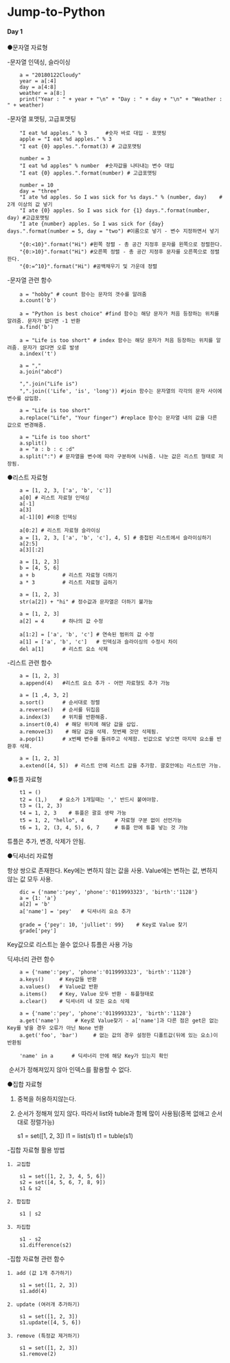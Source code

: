 # Jump-to-Python

#### Day 1

●문자열 자료형

  -문자열 인덱싱, 슬라이싱

        a = "20180122Cloudy"
        year = a[:4]
        day = a[4:8]
        weather = a[8:]
        print("Year : " + year + "\n" + "Day : " + day + "\n" + "Weather : " + weather)

  -문자열 포맷팅, 고급포맷팅

        "I eat %d apples." % 3      #숫자 바로 대입 - 포맷팅
        apple = "I eat %d apples." % 3
        "I eat {0} apples.".format(3) # 고급포맷팅

        number = 3
        "I eat %d apples" % number  #숫자값을 나타내는 변수 대입
        "I eat {0} apples.".format(number) # 고급포맷팅 

        number = 10
        day = "three"
        "I ate %d apples. So I was sick for %s days." % (number, day)    # 2개 이상의 값 넣기
        "I ate {0} apples. So I was sick for {1} days.".format(number, day) #고급포맷팅
        "I ate {number} apples. So I was sick for {day} days.".format(number = 5, day = "two") #이름으로 넣기 - 변수 지정하면서 넣기

        "{0:<10}".format("Hi") #왼쪽 정렬 - 총 공간 지정후 문자를 왼쪽으로 정렬한다.
        "{0:>10}".format("Hi") #오른쪽 정렬 - 총 공간 지정후 문자를 오른쪽으로 정렬한다.
        "{0:=^10}".format("Hi") #공백채우기 및 가운데 정렬

  -문자열 관련 함수

        a = "hobby" # count 함수는 문자의 갯수를 알려줌
        a.count('b')

        a = "Python is best choice" #find 함수는 해당 문자가 처음 등장하는 위치를 알려줌. 문자가 없다면 -1 반환
        a.find('b')

        a = "Life is too short" # index 함수는 해당 문자가 처음 등장하는 위치를 알려줌. 문자가 없다면 오류 발생
        a.index('t')

        a = ","
        a.join("abcd")

        ",".join("Life is")
        ",".join(('Life', 'is', 'long')) #join 함수는 문자열의 각각의 문자 사이에 변수를 삽입함.

        a = "Life is too short"
        a.replace("Life", "Your finger") #replace 함수는 문자열 내의 값을 다른 값으로 변경해줌.

        a = "Life is too short"
        a.split()
        a = "a : b : c :d"
        a.split(":") # 문자열을 변수에 따라 구분하여 나눠줌. 나눈 값은 리스트 형태로 저장됨. 

●리스트 자료형

        a = [1, 2, 3, ['a', 'b', 'c']]
        a[0] # 리스트 자료형 인덱싱
        a[-1]
        a[3]
        a[-1][0] #이중 인덱싱

        a[0:2] # 리스트 자료형 슬라이싱
        a = [1, 2, 3, ['a', 'b', 'c'], 4, 5] # 중첩된 리스트에서 슬라이싱하기
        a[2:5]
        a[3][:2]

        a = [1, 2, 3]
        b = [4, 5, 6]
        a + b         # 리스트 자료형 더하기
        a * 3         # 리스트 자료형 곱하기

        a = [1, 2, 3]
        str(a[2]) + "hi" # 정수값과 문자열은 더하기 불가능

        a = [1, 2, 3]
        a[2] = 4      # 하나의 값 수정

        a[1:2] = ['a', 'b', 'c'] # 연속된 범위의 값 수정
        a[1] = ['a', 'b', 'c']   # 인덱싱과 슬라이싱의 수정시 차이
        del a[1]      # 리스트 요소 삭제

  -리스트 관련 함수

        a = [1, 2, 3]
        a.append(4)   #리스트 요소 추가 - 어떤 자료형도 추가 가능

        a = [1 ,4, 3, 2]
        a.sort()      # 순서대로 정렬
        a.reverse()   # 순서를 뒤집음
        a.index(3)    # 위치를 반환해줌.
        a.insert(0,4)  # 해당 위치에 해당 값을 삽입.
        a.remove(3)    # 해당 값을 삭제. 첫번째 것만 삭제됨.
        a.pop(1)      # x번째 변수를 돌려주고 삭제함. 빈값으로 넣으면 마지막 요소를 반환후 삭제.

        a = [1, 2, 3]
        a.extend([4, 5])  # 리스트 안에 리스트 값을 추가함. 괄호안에는 리스트만 가능.

●튜플 자료형

        t1 = ()
        t2 = (1,)    # 요소가 1개일때는 ',' 반드시 붙여야함.
        t3 = (1, 2, 3)
        t4 = 1, 2, 3    # 튜플은 괄호 생략 가능
        t5 = 1, 2, "hello", 4          # 자료형 구분 없이 선언가능
        t6 = 1, 2, (3, 4, 5), 6, 7     # 튜플 안에 튜플 넣는 것 가능

튜플은 추가, 변경, 삭제가 안됨.

●딕셔너리 자료형

항상 쌍으로 존재한다.
Key에는 변하지 않는 값을 사용. Value에는 변하는 값, 변하지 않는 값 모두 사용.

        dic = {'name':'pey', 'phone':'0119993323', 'birth':'1128'}
        a = {1: 'a'}
        a[2] = 'b'     
        a['name'] = 'pey'   # 딕셔너리 요소 추가

        grade = {'pey': 10, 'julliet': 99}    # Key로 Value 찾기
        grade['pey']

   Key값으로 리스트는 쓸수 없으나 튜플은 사용 가능

  딕셔너리 관련 함수

        a = {'name':'pey', 'phone':'0119993323', 'birth':'1128'}
        a.keys()     # Key값들 반환
        a.values()   # Value값 반환
        a.items()    # Key, Value 모두 반환 - 튜플형태로
        a.clear()    # 딕셔너리 내 모든 요소 삭제

        a = {'name':'pey', 'phone':'0119993323', 'birth':'1128'}
        a.get('name')     # Key로 Value찾기 - a['name']과 다른 점은 get은 없는 Key를 넣을 경우 오류가 아닌 None 반환
        a.get('foo', 'bar')     # 없는 값의 경우 설정한 디폴트값(뒤에 있는 요소)이 반환됨

        'name' in a      # 딕셔너리 안에 해당 Key가 있는지 확인
  순서가 정해져있지 않아 인덱스를 활용할 수 없다.

●집합 자료형

  1. 중복을 허용하지않는다.
  2. 순서가 정해져 있지 않다.
  따라서 list와 tuble과 함께 많이 사용됨(중복 없애고 순서대로 정렬가능)
    
        s1 = set([1, 2, 3])
        l1 = list(s1)
        t1 = tuble(s1)
    
  -집합 자료형 활용 방법

    1. 교집합
  
        s1 = set([1, 2, 3, 4, 5, 6])
        s2 = set([4, 5, 6, 7, 8, 9])
        s1 & s2
    
    2. 합집합
  
        s1 | s2
    
    3. 차집합
  
        s1 - s2
        s1.difference(s2)
    
  -집합 자료형 관련 함수
 
    1. add (값 1개 추가하기)
    
        s1 = set([1, 2, 3])
        s1.add(4)
    
    2. update (여러개 추가하기)
  
        s1 = set([1, 2, 3])
        s1.update([4, 5, 6])
    
    3. remove (특정값 제거하기)
  
        s1 = set([1, 2, 3])
        s1.remove(2)
